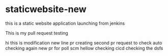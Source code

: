 # staticwebsite-new
this is a static website application launching from jenkins  

This is my pull request testing

hi this is modification 
new line pr creating
second pr request to check auto
checking again new pr for poll scm
hellow checking cicd
checking the
dsfs
